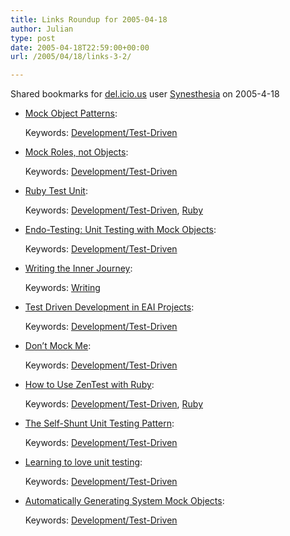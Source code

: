 ```yaml
---
title: Links Roundup for 2005-04-18
author: Julian
type: post
date: 2005-04-18T22:59:00+00:00
url: /2005/04/18/links-3-2/

---
```

Shared bookmarks for [del.icio.us][1] user  [Synesthesia][2] on 2005-4-18

  * [Mock Object Patterns][3]:
   
    Keywords: [Development/Test-Driven][4]
  * [Mock Roles, not Objects][5]:
   
    Keywords: [Development/Test-Driven][4]
  * [Ruby Test Unit][6]:
   
    Keywords: [Development/Test-Driven][4], [Ruby][7]
  * [Endo-Testing: Unit Testing with Mock Objects][8]:
   
    Keywords: [Development/Test-Driven][4]
<!--more-->

  * [Writing the Inner Journey][9]:
   
    Keywords: [Writing][10]
  * [Test Driven Development in EAI Projects][11]:
   
    Keywords: [Development/Test-Driven][4]
  * [Don&#8217;t Mock Me][12]:
   
    Keywords: [Development/Test-Driven][4]
  * [How to Use ZenTest with Ruby][13]:
   
    Keywords: [Development/Test-Driven][4], [Ruby][7]
  * [The Self-Shunt Unit Testing Pattern][14]:
   
    Keywords: [Development/Test-Driven][4]
  * [Learning to love unit testing][15]:
   
    Keywords: [Development/Test-Driven][4]
  * [Automatically Generating System Mock Objects][16]:
   
    Keywords: [Development/Test-Driven][4]

 [1]: https://del.icio.us/
 [2]: https://del.icio.us/synesthesia
 [3]: https://jerry.cs.uiuc.edu/~plop/plop2003/Papers/Brown-mock-objects.pdf "https://jerry.cs.uiuc.edu/~plop/plop2003/Papers/Brown-mock-objects.pdf"
 [4]: https://del.icio.us/synesthesia/Development/Test-Driven
 [5]: https://joe.truemesh.com/MockRoles.pdf "https://joe.truemesh.com/MockRoles.pdf"
 [6]: https://www.c2.com/cgi/wiki?RubyTestUnit "https://www.c2.com/cgi/wiki?RubyTestUnit"
 [7]: https://del.icio.us/synesthesia/Ruby
 [8]: https://www.connextra.com/aboutUs/mockobjects.pdf "https://www.connextra.com/aboutUs/mockobjects.pdf"
 [9]: https://www.davethefox.com/innerjourney/home.htm "https://www.davethefox.com/innerjourney/home.htm"
 [10]: https://del.icio.us/synesthesia/Writing
 [11]: https://www.enterpriseintegrationpatterns.com/docs/TestDrivenEAI.pdf "https://www.enterpriseintegrationpatterns.com/docs/TestDrivenEAI.pdf"
 [12]: https://www.langrsoft.com/articles/mocking.shtml "https://www.langrsoft.com/articles/mocking.shtml"
 [13]: https://www.linuxjournal.com/article/7776 "https://www.linuxjournal.com/article/7776"
 [14]: https://www.objectmentor.com/resources/articles/SelfShunPtrn.pdf "https://www.objectmentor.com/resources/articles/SelfShunPtrn.pdf"
 [15]: https://www.pragmaticprogrammer.com/articles/stqe-01-2002.pdf "https://www.pragmaticprogrammer.com/articles/stqe-01-2002.pdf"
 [16]: https://www.xpuniverse.com/2001/pdfs/Testing04.pdf "https://www.xpuniverse.com/2001/pdfs/Testing04.pdf"